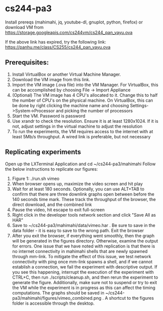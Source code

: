# cs244-pa3

Install prereqs (mahimahi, jq, youtube-dl, gnuplot, python, firefox) or download VM from https://storage.googleapis.com/cs244vm/cs244_pan_vayu.ova

If the above link has expired, try the following link:
https://panhu.me/class/CS255/cs244_pan_vayu.ova

## Prerequisites:

1. Install VirtualBox or another Virtual Machine Manager.
2. Download the VM image from this link.
3. Import the VM image (.ova file) into the VM Manager. For VirtualBox, this can be accomplished by choosing File -> Import Appliance
4. (Optional) The VM image has 4 CPU's allocated to it. Change this to half the number of CPU's on the physical machine. On VirtualBox, this can be done by right clicking the machine name and choosing Settings->System->Processor and picking the number of processors
5. Start the VM. Password is password
6. Use xrandr to check the resolution. Ensure it is at least 1280x1024. If it is not, adjust settings in the virtual machine to adjust the resolution
7. To run the experiments, the VM requires access to the internet with at least 5Mb/s throughput. A wired link is preferable, but not necessary

## Replicating experiments

Open up the LXTerminal Application and cd ~/cs244-pa3/mahimahi
Follow the below instructions to replicate our figures:

1. Figure 1: ./run.sh vimeo
2. When browser opens up, maximize the video screen and hit play
3. Wait for at least 180 seconds. Optionally, you can use ALT+TAB to confirm that there are three downlink graphs open between before the 140 seconds time mark. These track the throughput of the browser, the direct download, and the combined link
4. Pause the video, hit escape to exit full-screen
5. Right click in the developer tools network section and click "Save All as HAR"
6. Save to ~/cs244-pa3/mahimahi/data/vimeo.har  . Be sure to save in the data folder - it is easy to save to the wrong path. Exit the browser
7. After you exit the browser, if everything went smoothly, then the graph will be generated in the figures directory. Otherwise, examine the output for errors. One issue that we have noted with replication is that there is no internet connectivity in mahimahi shells that are newly spawned through mm-link. To mitigate the effect of this issue, we test network connectivity with ping once mm-link spawns a shell, and if we cannot establish a connection, we fail the experiment with descriptive output. If you see this happening, interrupt the execution of the experiment with CTRL+C, then run ./scripts/cleanup.sh, and then rerun the experiment to generate the figure. Additionally, make sure not to suspend or try to exit the VM while the experiment is in progress as this can affect the timing computations. The graphs should be saved in ~/cs244-pa3/mahimahi/figures/vimeo_combined.png . A shortcut to the figures folder is accessible through the desktop.
